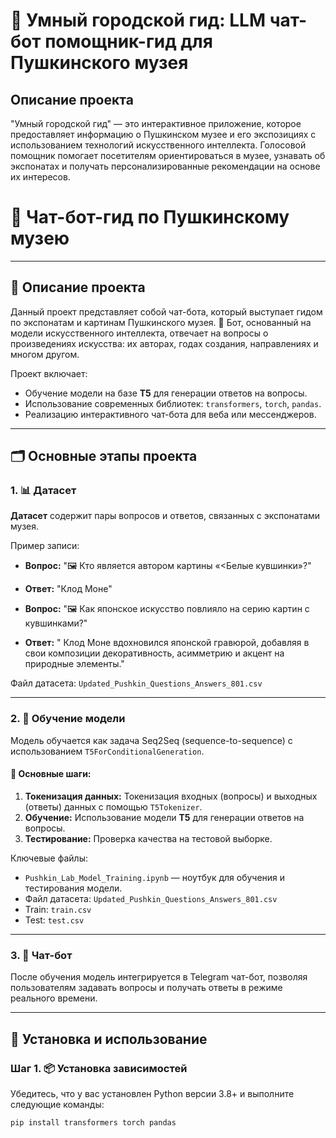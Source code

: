 # 🎨 Умный городской гид: LLM чат-бот помощник-гид для Пушкинского музея

## Описание проекта
"Умный городской гид" — это интерактивное приложение, которое предоставляет информацию о Пушкинском музее и его экспозициях с использованием технологий искусственного интеллекта. Голосовой помощник помогает посетителям ориентироваться в музее, узнавать об экспонатах и получать персонализированные рекомендации на основе их интересов.

# 🎨 Чат-бот-гид по Пушкинскому музею

---

## 📖 Описание проекта
Данный проект представляет собой чат-бота, который выступает гидом по экспонатам и картинам Пушкинского музея. 🤖 Бот, основанный на модели искусственного интеллекта, отвечает на вопросы о произведениях искусства: их авторах, годах создания, направлениях и многом другом.

Проект включает:
- Обучение модели на базе **T5** для генерации ответов на вопросы.
- Использование современных библиотек: `transformers`, `torch`, `pandas`.
- Реализацию интерактивного чат-бота для веба или мессенджеров.

---

## 🗂️ Основные этапы проекта

### 1. 📊 Датасет
**Датасет** содержит пары вопросов и ответов, связанных с экспонатами музея.

Пример записи:
- **Вопрос:** "🖼️ Кто является автором картины «<Белые кувшинки»?"
- **Ответ:** "Клод Моне"

- **Вопрос:** "🖼️ Как японское искусство повлияло на серию картин с кувшинками?"
- **Ответ:** " Клод Моне вдохновился японской гравюрой, добавляя в свои композиции декоративность, асимметрию и акцент на природные элементы."

Файл датасета: `Updated_Pushkin_Questions_Answers_801.csv`



---

### 2. 🧠 Обучение модели
Модель обучается как задача Seq2Seq (sequence-to-sequence) с использованием `T5ForConditionalGeneration`. 

#### 🔑 Основные шаги:
1. **Токенизация данных:** Токенизация входных (вопросы) и выходных (ответы) данных с помощью `T5Tokenizer`.
2. **Обучение:** Использование модели **T5** для генерации ответов на вопросы.
3. **Тестирование:** Проверка качества на тестовой выборке.

Ключевые файлы:
- `Pushkin_Lab_Model_Training.ipynb` — ноутбук для обучения и тестирования модели.
- Файл датасета: `Updated_Pushkin_Questions_Answers_801.csv`
- Train: `train.csv`
- Test: `test.csv`

---

### 3. 💬 Чат-бот
После обучения модель интегрируется в Telegram чат-бот, позволяя пользователям задавать вопросы и получать ответы в режиме реального времени.

---

## 🚀 Установка и использование

### Шаг 1. 📦 Установка зависимостей
Убедитесь, что у вас установлен Python версии 3.8+ и выполните следующие команды:

```bash
pip install transformers torch pandas
